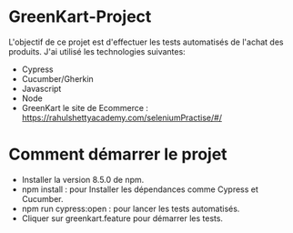 # GreenKart-Project
 L'objectif de ce projet est d'effectuer les tests automatisés de l'achat des produits.
 J'ai utilisé les technologies suivantes:
 - Cypress
 - Cucumber/Gherkin
 - Javascript
 - Node
 - GreenKart le site de Ecommerce : https://rahulshettyacademy.com/seleniumPractise/#/
 
 # Comment démarrer le projet
 - Installer la version 8.5.0 de npm.
 - npm install : pour Installer les dépendances comme Cypress et Cucumber.
 - npm run cypress:open : pour lancer les tests automatisés.
 - Cliquer sur greenkart.feature pour démarrer les tests.
